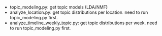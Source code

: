 - topic_modeling.py: get topic models (LDA/NMF)
- analyze_location.py: get topic distributions per location. need to run topic_modeling.py first.
- analyze_timeline_weekly_topic.py: get topic distributions per week. need to run topic_modeling.py first.
